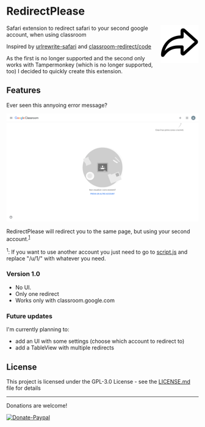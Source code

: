 # RedirectPlease
<img src="https://raw.githubusercontent.com/AlexPerathoner/RedirectPlease/master/origi.png" align="right"
     title="RedirectPlease by Alexander Perathoner" width="100" height="100">
Safari extension to redirect safari to your second google account, when using classroom

Inspired by [urlrewrite-safari](https://github.com/sjmulder/urlrewrite-safari) and [classroom-redirect/code](https://greasyfork.org/en/scripts/34727-classroom-redirect/code)

As the first is no longer supported and the second only works with Tampermonkey (which is no longer supported, too) I decided to quickly create this extension.

## Features

Ever seen this annyoing error message?

![Error Window Classroom](https://raw.githubusercontent.com/AlexPerathoner/RedirectPlease/master/imgs/screen1.png)

RedirectPlease will redirect you to the same page, but using your second account.<sup>[1](#note1)</sup>

<a name="note1"></a><sup>1</sup>: If you want to use another account you just need to go to [script.js](https://github.com/AlexPerathoner/RedirectPlease/blob/master/RedirectPlease%20Extension/script.js) and replace "/u/1/" with whatever you need.</mark>

### Version 1.0
- No UI.
- Only one redirect
- Works only with classroom.google.com

### Future updates
I'm currently planning to:

- add an UI with some settings (choose which account to redirect to)
- add a TableView with multiple redirects

## License

This project is licensed under the GPL-3.0 License - see the [LICENSE.md](LICENSE.md) file for details

---
Donations are welcome!

[![Donate-Paypal](https://img.shields.io/badge/donate-paypal-yellow.svg?style=flat)](https://paypal.me/AlexanderPerathoner)
